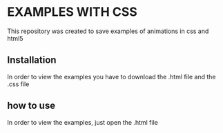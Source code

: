 
# EXAMPLES WITH CSS

This repository was created to save examples of animations in css and html5

## Installation

In order to view the examples you have to download the .html file and the .css file

## how to use

In order to view the examples, just open the .html file
